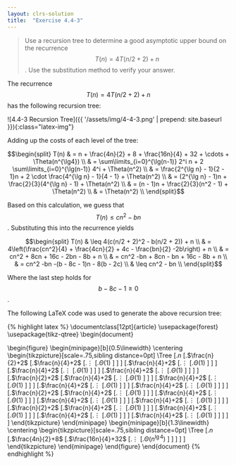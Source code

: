 ```yaml
---
layout: clrs-solution
title:  "Exercise 4.4-3"
---
```

>Use a recursion tree to determine a good asymptotic upper bound on the recurrence $$T(n) = 4T(n/2 + 2) + n$$. Use the substitution method to verify your answer.

The recurrence $$T(n) = 4T(n/2 + 2) + n$$ has the following recursion tree:

![4.4-3 Recursion Tree]({{ '/assets/img/4-4-3.png' | prepend: site.baseurl }}){:class="latex-img"}

Adding up the costs of each level of the tree:

$$\begin{split}
T(n) & = n + \frac{4n}{2} + 8 + \frac{16n}{4} + 32 + \cdots + \Theta(n^{\lg4}) \\
& = \sum\limits_{i=0}^{\lg(n-1)} 2^i n + 2 \sum\limits_{i=0}^{\lg(n-1)} 4^i + \Theta(n^2) \\
& = \frac{2^{\lg n} - 1}{2 - 1}n + 2 \cdot \frac{4^{\lg n} - 1}{4 - 1} + \Theta(n^2) \\
& = (2^{\lg n} - 1)n + \frac{2}{3}(4^{\lg n} - 1) + \Theta(n^2) \\
& = (n - 1)n + \frac{2}{3}(n^2 - 1) + \Theta(n^2) \\
& = \Theta(n^2) \\
\end{split}$$

Based on this calculation, we guess that $$T(n) \leq cn^2 - bn$$. Substituting this into the recurrence yields

$$\begin{split}
T(n) & \leq 4(c(n/2 + 2)^2 - b(n/2 + 2)) + n \\
& = 4\left(\frac{cn^2}{4} + \frac{4cn}{2} + 4c - \frac{bn}{2} -2b\right) + n \\
& = cn^2 + 8cn + 16c - 2bn - 8b + n \\
& = cn^2 -bn + 8cn - bn + 16c - 8b + n \\
& = cn^2 -bn -(b - 8c - 1)n - 8(b - 2c) \\
& \leq cn^2 - bn \\
\end{split}$$

Where the last step holds for $$b - 8c -1 \geq 0$$.

The following LaTeX code was used to generate the above recursion tree:

{% highlight latex %}
\documentclass[12pt]{article}
\usepackage{forest}
\usepackage{tikz-qtree}
\begin{document}

\begin{figure}
\begin{minipage}[b]{0.5\linewidth}
\centering
\begin{tikzpicture}[scale=.75,sibling distance=0pt]
\Tree [.$n$
        [.$\frac{n}{2}+2$ 
          [.$\frac{n}{4}+2$ 
            [.$\vdots$ 
              [.$\Theta(1)$ ] ] ]
          [.$\frac{n}{4}+2$ 
            [.$\vdots$ 
              [.$\Theta(1)$ ] ] ]
          [.$\frac{n}{4}+2$ 
            [.$\vdots$ 
              [.$\Theta(1)$ ] ] ]
          [.$\frac{n}{4}+2$ 
            [.$\vdots$ 
              [.$\Theta(1)$ ] ] ] ]
        [.$\frac{n}{2}+2$ 
          [.$\frac{n}{4}+2$ 
            [.$\vdots$ 
              [.$\Theta(1)$ ] ] ]
          [.$\frac{n}{4}+2$ 
            [.$\vdots$ 
              [.$\Theta(1)$ ] ] ]
          [.$\frac{n}{4}+2$ 
            [.$\vdots$ 
              [.$\Theta(1)$ ] ] ]
          [.$\frac{n}{4}+2$ 
            [.$\vdots$ 
              [.$\Theta(1)$ ] ] ] ]
        [.$\frac{n}{2}+2$ 
          [.$\frac{n}{4}+2$ 
            [.$\vdots$ 
              [.$\Theta(1)$ ] ] ]
          [.$\frac{n}{4}+2$ 
            [.$\vdots$ 
              [.$\Theta(1)$ ] ] ]
          [.$\frac{n}{4}+2$ 
            [.$\vdots$ 
              [.$\Theta(1)$ ] ] ]
          [.$\frac{n}{4}+2$ 
            [.$\vdots$ 
              [.$\Theta(1)$ ] ] ] ]
        [.$\frac{n}{2}+2$ 
          [.$\frac{n}{4}+2$ 
            [.$\vdots$ 
              [.$\Theta(1)$ ] ] ]
          [.$\frac{n}{4}+2$ 
            [.$\vdots$ 
              [.$\Theta(1)$ ] ] ]
          [.$\frac{n}{4}+2$ 
            [.$\vdots$ 
              [.$\Theta(1)$ ] ] ]
          [.$\frac{n}{4}+2$ 
            [.$\vdots$ 
              [.$\Theta(1)$ ] ] ] ] ]
\end{tikzpicture}
\end{minipage}
\begin{minipage}[b]{1.3\linewidth}
\centering
\begin{tikzpicture}[scale=.75,sibling distance=0pt]
\Tree [.$n$
        [.$\frac{4n}{2}+8$
          [.$\frac{16n}{4}+32$
            [.$\vdots$ 
              [.$\Theta(n^{\lg4})$ ] ] ] ] ]
\end{tikzpicture}
\end{minipage}
\end{figure}
\end{document}
{% endhighlight %}